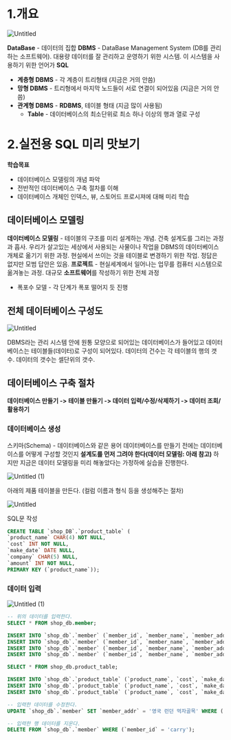 # 1.개요
![Untitled](https://github.com/junhosong0/MySQL/assets/117610783/33bdde32-5976-4353-a0c7-3503108fdd77)

**DataBase** - 데이터의 집합
**DBMS** - DataBase Management System (DB를 관리하는 소프트웨어). 대용량 데이터를 잘 관리하고 운영하기 위한 시스템. 이 시스템을 사용하기 위한 언어가 **SQL**
- **계층형 DBMS** - 각 계층이 트리형태 (지금은 거의 안씀)
- **망형 DBMS** - 트리형에서 마지막 노드들이 서로 연결이 되어있음 (지금은 거의 안씀)
- **관계형 DBMS** - **RDBMS**, 테이블 형태 (지금 많이 사용됨)
    - **Table** - 데이터베이스의 최소단위로 최소 하나 이상의 행과 열로 구성
 
# 2.실전용 SQL 미리 맛보기
**학습목표**
- 데이터베이스 모델링의 개념 파악
- 전반적인 데이터베이스 구축 절차를 이해
- 데이터베이스 개체인 인덱스, 뷰, 스토어드 프로시져에 대해 미리 학습

## 데이터베이스 모델링
**데이터베이스 모델링** - 테이블의 구조를 미리 설계하는 개념. 건축 설계도를 그리는 과정과 흡사. 우리가 살고있는 세상에서 사용되는 사물이나 작업을 DBMS의 데이터베이스 개체로 옮기기 위한 과정. 현실에서 쓰이는 것을 테이블로 변경하기 위한 작업. 정답은 없지만 모범 답안은 있음.
**프로젝트** - 현실세계에서 일어나는 업무를 컴퓨터 시스템으로 옮겨놓는 과정. 대규모 **소프트웨어**를 작성하기 위한 전체 과정
- 폭포수 모델 - 각 단계가 폭포 떨어지 듯 진행

## 전체 데이터베이스 구성도
![Untitled](https://github.com/junhosong0/MySQL/assets/117610783/8a1df1d1-e423-445a-b4f1-8f88fe2c743e)

DBMS라는 관리 시스템 안에 원통 모양으로 되어있는 데이터베이스가 들어있고 데이터 베이스는 테이블들(데이터)로 구성이 되어있다.
데이터의 건수는 각 테이블의 행의 갯수. 데이터의 갯수는 셀단위의 갯수.

## 데이터베이스 구축 절차
**데이터베이스 만들기 -> 테이블 만들기 -> 데이터 입력/수정/삭제하기 -> 데이터 조회/활용하기**

### 데이터베이스 생성
스키마(Schema) - 데이터베이스와 같은 용어
데이터베이스를 만들기 전에는 데이터베이스를 어떻게 구성할 것인지 **설계도를 먼저 그려야 한다(데이터 모델링: 아래 참고)** 하지만 지금은 데이터 모델링을 미리 해놓았다는 가정하에 실습을 진행한다.

![Untitled (1)](https://github.com/junhosong0/MySQL/assets/117610783/deecd6f8-a089-4991-921f-f890d4bd39ec)


아래의 제품 테이블을 만든다. (컬럼 이름과 형식 등을 생성해주는 절차)

![Untitled](https://github.com/junhosong0/MySQL/assets/117610783/1e56cdcf-0b86-4c81-b545-1bc47f09a4a1)

SQL문 작성
```SQL
CREATE TABLE `shop_DB`.`product_table` (
`product_name` CHAR(4) NOT NULL,
`cost` INT NOT NULL,
`make_date` DATE NULL,
`company` CHAR(5) NULL,
`amount` INT NOT NULL,
PRIMARY KEY (`product_name`));
```


### 데이터 입력
![Untitled (1)](https://github.com/junhosong0/MySQL/assets/117610783/f67b9e6c-cd66-4dd3-95ef-6617edc960e6)

```SQL
-- 위의 데이터를 입력한다.
SELECT * FROM shop_db.member;

INSERT INTO `shop_db`.`member` (`member_id`, `member_name`, `member_addr`) VALUES ('tess', '나훈아', '경기 부천시 중동');
INSERT INTO `shop_db`.`member` (`member_id`, `member_name`, `member_addr`) VALUES ('hero', '임영웅', '서울 은평구 증산동');
INSERT INTO `shop_db`.`member` (`member_id`, `member_name`, `member_addr`) VALUES ('IU', '아이유', '인천 남구 주안동');
INSERT INTO `shop_db`.`member` (`member_id`, `member_name`, `member_addr`) VALUES ('jpy', '박진영', '경기 고양시 장항동');

SELECT * FROM shop_db.product_table;

INSERT INTO `shop_db`.`product_table` (`product_name`, `cost`, `make_date`, `company`, `amount`) VALUES ('바나나', '1500', '2021-07-01', '델몬트', '17');
INSERT INTO `shop_db`.`product_table` (`product_name`, `cost`, `make_date`, `company`, `amount`) VALUES ('카스', '2500', '2022-03-01', 'OB', '3');
INSERT INTO `shop_db`.`product_table` (`product_name`, `cost`, `make_date`, `company`, `amount`) VALUES ('삼각김밥', '800', '2023-09-01', 'CJ', '22');

-- 입력한 데이터를 수정한다.
UPDATE `shop_db`.`member` SET `member_addr` = '영국 런던 먹자골목' WHERE (`member_id` = 'carry');

-- 입력한 행 데이터를 지운다.
DELETE FROM `shop_db`.`member` WHERE (`member_id` = 'carry');
```
